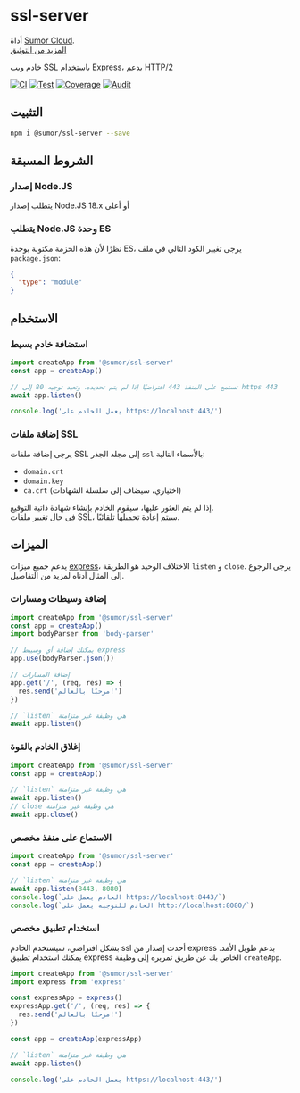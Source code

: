 # ssl-server

أداة [Sumor Cloud](https://sumor.cloud).  
[المزيد من التوثيق](https://sumor.cloud/ssl-server)

خادم ويب SSL باستخدام Express، يدعم HTTP/2

[![CI](https://github.com/sumor-cloud/ssl-server/actions/workflows/ci.yml/badge.svg)](https://github.com/sumor-cloud/ssl-server/actions/workflows/ci.yml)
[![Test](https://github.com/sumor-cloud/ssl-server/actions/workflows/ut.yml/badge.svg)](https://github.com/sumor-cloud/ssl-server/actions/workflows/ut.yml)
[![Coverage](https://github.com/sumor-cloud/ssl-server/actions/workflows/coverage.yml/badge.svg)](https://github.com/sumor-cloud/ssl-server/actions/workflows/coverage.yml)
[![Audit](https://github.com/sumor-cloud/ssl-server/actions/workflows/audit.yml/badge.svg)](https://github.com/sumor-cloud/ssl-server/actions/workflows/audit.yml)

## التثبيت

```bash
npm i @sumor/ssl-server --save
```

## الشروط المسبقة

### إصدار Node.JS

يتطلب إصدار Node.JS 18.x أو أعلى

### يتطلب Node.JS وحدة ES

نظرًا لأن هذه الحزمة مكتوبة بوحدة ES، يرجى تغيير الكود التالي في ملف `package.json`:

```json
{
  "type": "module"
}
```

## الاستخدام

### استضافة خادم بسيط

```javascript
import createApp from '@sumor/ssl-server'
const app = createApp()

// تستمع على المنفذ 443 افتراضيًا إذا لم يتم تحديده، وتعيد توجيه 80 إلى https 443
await app.listen()

console.log('يعمل الخادم على https://localhost:443/')
```

### إضافة ملفات SSL

يرجى إضافة ملفات SSL إلى مجلد الجذر `ssl` بالأسماء التالية:

- `domain.crt`
- `domain.key`
- `ca.crt` (اختياري، سيضاف إلى سلسلة الشهادات)

إذا لم يتم العثور عليها، سيقوم الخادم بإنشاء شهادة ذاتية التوقيع.  
في حال تغيير ملفات SSL، سيتم إعادة تحميلها تلقائيًا.

## الميزات

يدعم جميع ميزات [express](https://www.npmjs.com/package/express)، الاختلاف الوحيد هو الطريقة `listen` و `close`. يرجى الرجوع إلى المثال أدناه لمزيد من التفاصيل.

### إضافة وسيطات ومسارات

```javascript
import createApp from '@sumor/ssl-server'
const app = createApp()
import bodyParser from 'body-parser'

// يمكنك إضافة أي وسييط express
app.use(bodyParser.json())

// إضافة المسارات
app.get('/', (req, res) => {
  res.send('مرحبًا بالعالم!')
})

// `listen` هي وظيفة غير متزامنة
await app.listen()
```

### إغلاق الخادم بالقوة

```javascript
import createApp from '@sumor/ssl-server'
const app = createApp()

// `listen` هي وظيفة غير متزامنة
await app.listen()
// close هي وظيفة غير متزامنة
await app.close()
```

### الاستماع على منفذ مخصص

```javascript
import createApp from '@sumor/ssl-server'
const app = createApp()

// `listen` هي وظيفة غير متزامنة
await app.listen(8443, 8080)
console.log(`الخادم يعمل على https://localhost:8443/`)
console.log(`الخادم للتوجيه يعمل على http://localhost:8080/`)
```

### استخدام تطبيق مخصص

بشكل افتراضي، سيستخدم الخادم ssl أحدث إصدار من express بدعم طويل الأمد. يمكنك استخدام تطبيق express الخاص بك عن طريق تمريره إلى وظيفة `createApp`.

```javascript
import createApp from '@sumor/ssl-server'
import express from 'express'

const expressApp = express()
expressApp.get('/', (req, res) => {
  res.send('مرحبًا بالعالم!')
})

const app = createApp(expressApp)

// `listen` هي وظيفة غير متزامنة
await app.listen()

console.log('يعمل الخادم على https://localhost:443/')
```
